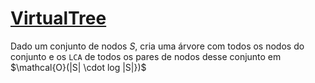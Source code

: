 # [VirtualTree](VirtualTree.cpp)

Dado um conjunto de nodos $S$, cria uma árvore com todos os nodos do conjunto e os `LCA` de todos os pares de nodos
desse conjunto em $\mathcal{O}(|S| \cdot log |S|})$
